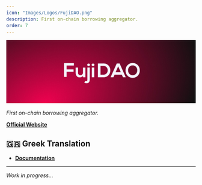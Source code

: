 ```yaml
---
icon: "Images/Logos/FujiDAO.png"
description: First on-chain borrowing aggregator.
order: 7
---
```


![](../../Images/Covers/FujiDAO.png)

_First on-chain borrowing aggregator._

[**Official Website**](https://www.fujidao.org/#/)

## 🇬🇷 Greek Translation

- [**Documentation**](https://docs.fujidao.org/v/greek)

---

_Work in progress..._
